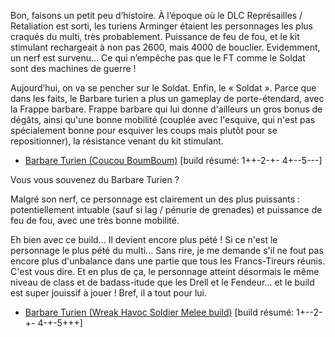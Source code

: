 

Bon, faisons un petit peu d’histoire.
À l’époque où le DLC Représailles / Retaliation est sorti, les turiens Arminger étaient les personnages les plus craqués du multi, très probablement. Puissance de feu de fou, et le kit stimulant rechargeait à non pas 2600, mais 4000 de bouclier.
Evidemment, un nerf est survenu… Ce qui n’empêche pas que le FT comme le Soldat sont des machines de guerre !

Aujourd’hui, on va se pencher sur le Soldat. Enfin, le « Soldat ». Parce que dans les faits, le Barbare turien a plus un gameplay de porte-étendard, avec la Frappe barbare. Frappe barbare qui lui donne d'ailleurs un gros bonus de dégâts, ainsi qu'une bonne mobilité (couplée avec l'esquive, qui n'est pas spécialement bonne pour esquiver les coups mais plutôt pour se repositionner), la résistance venant du kit stimulant.


 * [Barbare Turien (Coucou BoumBoum)](soldat/barbare-turien/1.md#) [build résumé: 1++-2-+- 4+--5---]

Vous vous souvenez du Barbare Turien ?

Malgré son nerf, ce personnage est clairement un des plus puissants : potentiellement intuable (sauf si lag / pénurie de grenades) et puissance de feu de fou, avec une très bonne mobilité.

Eh bien avec ce build... Il devient encore plus pété ! Si ce n'est le personnage le plus pété du multi...
Sans rire, je me demande s'il ne fout pas encore plus d'unbalance dans une partie que tous les Francs-Tireurs réunis. C'est vous dire. Et en plus de ça, le personnage atteint désormais le même niveau de class et de badass-itude que les Drell et le Fendeur... et le build est super jouissif à jouer ! Bref, il a tout pour lui.

 * [Barbare Turien (Wreak Havoc Soldier Melee build)](soldat/barbare-turien/2.md#) [build résumé: 1+--2-+- 4-+-5+++]
